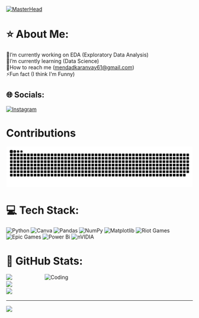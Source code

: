 [![MasterHead](https://user-images.githubusercontent.com/74038190/225813708-98b745f2-7d22-48cf-9150-083f1b00d6c9.gif)](https://anvay13.io)


# ⭐ About Me:
🔭I’m currently working on EDA (Exploratory Data Analysis)<br>🌱I’m currently learning (Data Science)<br>📮How to reach me (mendadkaranvay61@gmail.com)<br>⚡Fun fact (I think I'm Funny)


## 🌐  Socials:
[![Instagram](https://img.shields.io/badge/Instagram-%23E4405F.svg?logo=Instagram&logoColor=white)](https://instagram.com/mr._anvay_) 

# Contributions
![snake gif](https://github.com/anvay13/anvay13/blob/output/github-snake-dark.svg)


# 💻 Tech Stack:
![Python](https://img.shields.io/badge/python-3670A0?style=for-the-badge&logo=python&logoColor=ffdd54) ![Canva](https://img.shields.io/badge/Canva-%2300C4CC.svg?style=for-the-badge&logo=Canva&logoColor=white) ![Pandas](https://img.shields.io/badge/pandas-%23150458.svg?style=for-the-badge&logo=pandas&logoColor=white) ![NumPy](https://img.shields.io/badge/numpy-%23013243.svg?style=for-the-badge&logo=numpy&logoColor=white) ![Matplotlib](https://img.shields.io/badge/Matplotlib-%23ffffff.svg?style=for-the-badge&logo=Matplotlib&logoColor=black) ![Riot Games](https://img.shields.io/badge/riotgames-D32936.svg?style=for-the-badge&logo=riotgames&logoColor=white) ![Epic Games](https://img.shields.io/badge/epicgames-%23313131.svg?style=for-the-badge&logo=epicgames&logoColor=white) ![Power Bi](https://img.shields.io/badge/power_bi-F2C811?style=for-the-badge&logo=powerbi&logoColor=black) ![nVIDIA](https://img.shields.io/badge/nVIDIA-%2376B900.svg?style=for-the-badge&logo=nVIDIA&logoColor=white)
# 📜 GitHub Stats:


<img align="right" alt="Coding" width="400" src="https://user-images.githubusercontent.com/74038190/219923809-b86dc415-a0c2-4a38-bc88-ad6cf06395a8.gif">


![](https://github-readme-stats.vercel.app/api?username=anvay13&theme=dark&hide_border=false&include_all_commits=false&count_private=false)<br/>
![](https://nirzak-streak-stats.vercel.app/?user=anvay13&theme=dark&hide_border=false)<br/>
![](https://github-readme-stats.vercel.app/api/top-langs/?username=anvay13&theme=dark&hide_border=false&include_all_commits=false&count_private=false&layout=compact)

---
[![](https://visitcount.itsvg.in/api?id=anvay13&icon=6&color=8)](https://visitcount.itsvg.in)

<!-- Proudly created with GPRM ( https://gprm.itsvg.in ) -->




